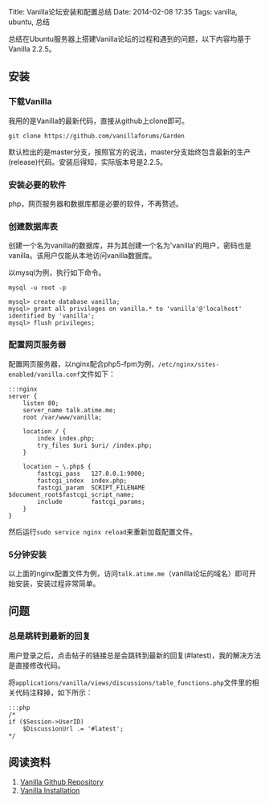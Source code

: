Title: Vanilla论坛安装和配置总结
Date: 2014-02-08 17:35
Tags: vanilla, ubuntu, 总结

总结在Ubuntu服务器上搭建Vanilla论坛的过程和遇到的问题，以下内容均基于Vanilla 2.2.5。

## 安装
### 下载Vanilla
我用的是Vanilla的最新代码，直接从github上clone即可。

    git clone https://github.com/vanillaforums/Garden

默认检出的是master分支，按照官方的说法，master分支始终包含最新的生产(release)代码。安装后得知，实际版本号是2.2.5。

### 安装必要的软件
php，网页服务器和数据库都是必要的软件，不再赘述。

### 创建数据库表
创建一个名为vanilla的数据库，并为其创建一个名为'vanilla'的用户，密码也是vanilla。该用户仅能从本地访问vanilla数据库。

以mysql为例，执行如下命令。

    mysql -u root -p

    mysql> create database vanilla;
    mysql> grant all privileges on vanilla.* to 'vanilla'@'localhost' identified by 'vanilla';
    mysql> flush privileges;

### 配置网页服务器
配置网页服务器，以nginx配合php5-fpm为例，`/etc/nginx/sites-enabled/vanilla.conf`文件如下：

    :::nginx
    server {
        listen 80;
        server_name talk.atime.me;
        root /var/www/vanilla;

        location / {
            index index.php;
            try_files $uri $uri/ /index.php;
        }

        location ~ \.php$ {
            fastcgi_pass   127.0.0.1:9000;
            fastcgi_index  index.php;
            fastcgi_param  SCRIPT_FILENAME $document_root$fastcgi_script_name;
            include        fastcgi_params;
        }
    }

然后运行`sudo service nginx reload`来重新加载配置文件。

### 5分钟安装
以上面的nginx配置文件为例，访问`talk.atime.me`（vanilla论坛的域名）即可开始安装，安装过程非常简单。

## 问题
### 总是跳转到最新的回复
用户登录之后，点击帖子的链接总是会跳转到最新的回复(#latest)，我的解决方法是直接修改代码。

将`applications/vanilla/views/discussions/table_functions.php`文件里的相关代码注释掉，如下所示：

    :::php
    /*
    if ($Session->UserID)
        $DiscussionUrl .= '#latest';
    */

## 阅读资料
1. [Vanilla Github Repository](https://github.com/vanillaforums/Garden)
2. [Vanilla Installation](http://vanillaforums.org/docs/installation)

